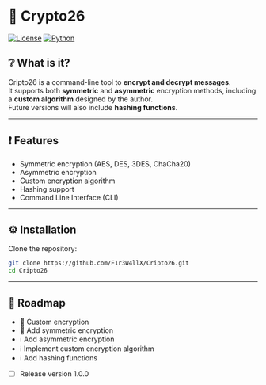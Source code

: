 # 🔐 Crypto26
[![License](https://img.shields.io/badge/license-Apache%202.0-blue.svg)](LICENSE)
[![Python](https://img.shields.io/badge/python-3.9%2B-green.svg)](https://www.python.org/)

## ❔ What is it?
Cripto26 is a command-line tool to **encrypt and decrypt messages**.  
It supports both **symmetric** and **asymmetric** encryption methods, including a **custom algorithm** designed by the author.  
Future versions will also include **hashing functions**.

---

## ❗ Features
- Symmetric encryption (AES, DES, 3DES, ChaCha20)
- Asymmetric encryption 
- Custom encryption algorithm
- Hashing support
- Command Line Interface (CLI)

---

## ⚙️ Installation
Clone the repository:
```bash
git clone https://github.com/F1r3W4llX/Cripto26.git
cd Cripto26
```

---

## 📌 Roadmap
- 🔄️ Custom encryption
- 🔄️ Add symmetric encryption
- ℹ️ Add asymmetric encryption
- ℹ️ Implement custom encryption algorithm
- ℹ️ Add hashing functions
- [ ] Release version 1.0.0
